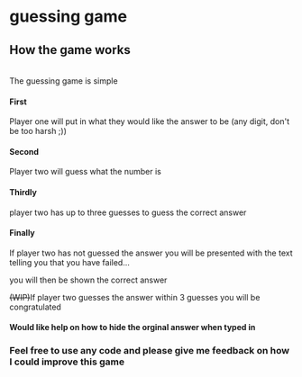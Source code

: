 # guessing game
How the game works
------------------
<br>The guessing game is simple</br>
<h4>First</h4>
<p>Player one will put in what they would like the answer to be (any digit, don't be too harsh ;))</p>
<h4>Second</h4>
<p>Player two will guess what the number is</p>
<h4>Thirdly</h4>
<p>player two has up to three guesses to guess the correct answer</p>
<h4>Finally</h4>
<p>If player two has not guessed the answer you will be presented with the text telling you that you have failed...</p>
<p>you will then be shown the correct answer</p>
<p> <s>(WIP)</s>If player two guesses the answer within 3 guesses you will be congratulated</p>

<h4>Would like help on how to hide the orginal answer when typed in</h4>

<h3>Feel free to use any code and please give me feedback on how I could improve this game</h3>
